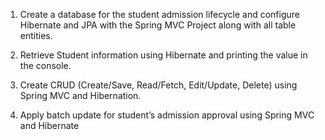 1. Create a database for the student admission lifecycle and configure 
Hibernate and JPA with the Spring MVC Project along with all table 
entities. 

2. Retrieve Student information using Hibernate and printing the value in the 
console. 

3. Create CRUD (Create/Save, Read/Fetch, Edit/Update, Delete) using Spring 
MVC and Hibernation. 

4. Apply batch update for student’s admission approval using Spring MVC 
and Hibernate